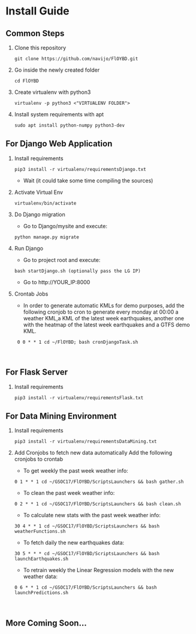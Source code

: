 # Install Guide
## Common Steps
1. Clone this repository
    
   ```
   git clone https://github.com/navijo/FlOYBD.git
   ```
2. Go inside the newly created folder
   
   ```
   cd FlOYBD
   ```
3. Create virtualenv with python3
    
   ```
   virtualenv -p python3 <"VIRTUALENV FOLDER">
   ```
4. Install system requirements with apt
   
   ```
   sudo apt install python-numpy python3-dev
   ```
## For Django Web Application
1. Install requirements

   ```
   pip3 install -r virtualenv/requirementsDjango.txt
   ```
   * Wait (it could take some time compiling the sources)
2. Activate Virtual Env
   
   ``` 
   virtualenv/bin/activate
   ```
3. Do Django migration
   * Go to Django/mysite and execute:
   ```
   python manage.py migrate
   ```
4. Run Django
   * Go to project root and execute:
   ```
   bash startDjango.sh (optionally pass the LG IP)
   ```
   * Go to http://YOUR_IP:8000
5. Crontab Jobs
    * In order to generate automatic KMLs for demo purposes, add the following cronjob to cron to generate every monday at  00:00 a weather KML,a KML of the latest week earthquakes, another one with the heatmap of the latest week earthquakes and a GTFS demo KML.
    ```
     0 0 * * 1 cd ~/FlOYBD; bash cronDjangoTask.sh
    ```
   
## For Flask Server
1. Install requirements

   ```
   pip3 install -r virtualenv/requirementsFlask.txt
   ```
   
## For Data Mining Environment
1. Install requirements
  
   ```
   pip3 install -r virtualenv/requirementsDataMining.txt
   ```
   
2. Add Cronjobs to fetch new data automatically
    Add the following cronjobs to crontab
    * To get weekly the past week weather info:
    
    ```
    0 1 * * 1 cd ~/GSOC17/FlOYBD/ScriptsLaunchers && bash gather.sh
    ```
    * To clean the past week weather info:
    
    ```
    0 2 * * 1 cd ~/GSOC17/FlOYBD/ScriptsLaunchers && bash clean.sh
    ```
    * To calculate new stats with the past week weather info:
    
    ```
    30 4 * * 1 cd ~/GSOC17/FlOYBD/ScriptsLaunchers && bash weatherFunctions.sh
    ```
    * To fetch daily the new earthquakes data:
    
    ```
    30 5 * * * cd ~/GSOC17/FlOYBD/ScriptsLaunchers && bash launchEarthquakes.sh
    ```
    * To retrain weekly the Linear Regression models with the new weather data:
    
    ```
    0 6 * * 1 cd ~/GSOC17/FlOYBD/ScriptsLaunchers && bash launchPredictions.sh
    ```
    
    
##  More Coming Soon...
